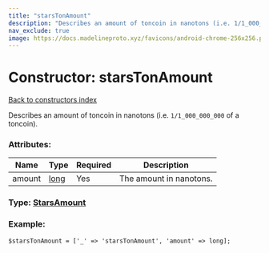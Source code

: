```yaml
---
title: "starsTonAmount"
description: "Describes an amount of toncoin in nanotons (i.e. 1/1_000_000_000 of a toncoin)."
nav_exclude: true
image: https://docs.madelineproto.xyz/favicons/android-chrome-256x256.png
---
```

# Constructor: starsTonAmount  
[Back to constructors index](/API_docs/constructors/index.html)



Describes an amount of toncoin in nanotons (i.e. `1/1_000_000_000` of a toncoin).

### Attributes:

| Name     |    Type       | Required | Description |
|----------|---------------|----------|-------------|
|amount|[long](/API_docs/types/long.html) | Yes|The amount in nanotons.|



### Type: [StarsAmount](/API_docs/types/StarsAmount.html)


### Example:

```
$starsTonAmount = ['_' => 'starsTonAmount', 'amount' => long];
```  
